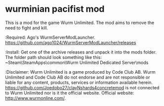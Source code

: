 # wurminian pacifist mod
This is a mod for the game Wurm Unlimited. The mod aims to remove the need to fight and kill.

:Required:
Ago's WurmServerModLauncher. https://github.com/ago1024/WurmServerModLauncher/releases

:Install:
Get one of the archive releases and unpack it into the mods folder. The folder path should look something like this: ~Steam\SteamApps\common\Wurm Unlimited Dedicated Server\mods

:Disclaimer:
Wurm Unlimited is a game produced by Code Club AB. Wurm Unlimited and Code Club AB do not endorse and are not responsible or liable for any content, products, services or information available herein. https://github.com/Joedobo27/clayNshards4concretemod is not connected to Wurm Unlimited nor is it the official website. Official website: http://www.wurmonline.com/.
